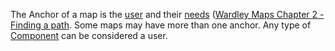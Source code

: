 The Anchor of a map is the [user](User.md) and their [needs](Need.md)
([Wardley Maps Chapter 2 - Finding a path](https://medium.com/wardleymaps/finding-a-path-cdb1249078c0).
Some maps may have more than one anchor.  Any type of [Component](Component.md) can be considered a user.

